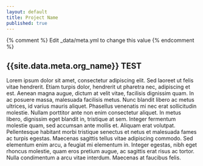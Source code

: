 ```yaml
---
layout: default
title: Project Name
published: true
---
```

{% comment %} Edit _data/meta.yml to change this value {% endcomment %}

## {{site.data.meta.org_name}} TEST

Lorem ipsum dolor sit amet, consectetur adipiscing elit. Sed laoreet ut felis vitae hendrerit. Etiam turpis dolor, hendrerit ut pharetra nec, adipiscing et est. Aenean magna augue, dictum at velit vitae, facilisis dignissim quam. In ac posuere massa, malesuada facilisis metus. Nunc blandit libero ac metus ultrices, id varius mauris aliquet. Phasellus venenatis mi nec erat sollicitudin molestie. Nullam porttitor ante non enim consectetur aliquet. In metus libero, dignissim eget blandit in, tristique at sem. Integer fermentum molestie quam, sed accumsan ante mollis et. Aliquam erat volutpat. Pellentesque habitant morbi tristique senectus et netus et malesuada fames ac turpis egestas. Maecenas sagittis tellus vitae adipiscing commodo. Sed elementum enim arcu, a feugiat mi elementum in. Integer egestas, nibh eget rhoncus molestie, quam eros pretium augue, ac sagittis erat risus ac tortor. Nulla condimentum a arcu vitae interdum. Maecenas at faucibus felis.